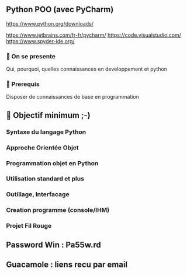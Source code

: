 ## Python POO (avec PyCharm)

https://www.python.org/downloads/

https://www.jetbrains.com/fr-fr/pycharm/
https://code.visualstudio.com/
https://www.spyder-ide.org/


### 🧭 On se presente
Qui, pourquoi, quelles connaissances en developpement et python
### 🧭 Prerequis
Disposer de connaissances de base en programmation
## 🧭 Objectif  minimum ;-) 
### Syntaxe du langage Python
### Approche Orientée Objet
### Programmation objet en Python
### Utilisation standard et plus
### Outillage, Interfacage
### Creation programme (console/IHM)
### Projet Fil Rouge


## Password Win : Pa55w.rd
## Guacamole : liens recu par email







